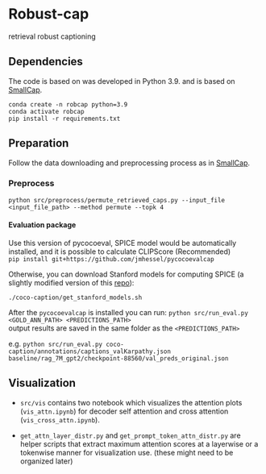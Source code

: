 # Robust-cap
retrieval robust captioning 

## Dependencies

The code is based on was developed in Python 3.9. and is based on [SmallCap](https://github.com/RitaRamo/smallcap).

```
conda create -n robcap python=3.9
conda activate robcap
pip install -r requirements.txt
```

## Preparation
Follow the data downloading and preprocessing process as in [SmallCap](https://github.com/RitaRamo/smallcap).

### Preprocess
```
python src/preprocess/permute_retrieved_caps.py --input_file <input_file_path> --method permute --topk 4 
```

#### Evaluation package
Use this version of pycocoeval, SPICE model would be automatically installed, and it is possible to calculate CLIPScore (Recommended)  
`pip install git+https://github.com/jmhessel/pycocoevalcap`

Otherwise, you can download Stanford models for computing SPICE (a slightly modified version of this [repo](https://github.com/daqingliu/coco-caption.git)):

```./coco-caption/get_stanford_models.sh```

After the `pycocoevalcap` is installed you can run:
`python src/run_eval.py <GOLD_ANN_PATH> <PREDICTIONS_PATH>`  
output results are saved in the same folder as the  `<PREDICTIONS_PATH>`
</details>

e.g. ```python src/run_eval.py coco-caption/annotations/captions_valKarpathy.json baseline/rag_7M_gpt2/checkpoint-88560/val_preds_original.json```


## Visualization
- `src/vis` contains two notebook which visualizes the attention plots (`vis_attn.ipynb`) for decoder self attention and cross attention (`vis_cross_attn.ipynb`).

- `get_attn_layer_distr.py` and `get_prompt_token_attn_distr.py` are helper scripts that extract maximum attention scores at a layerwise or a tokenwise manner for visualization use. (these might need to be organized later)















